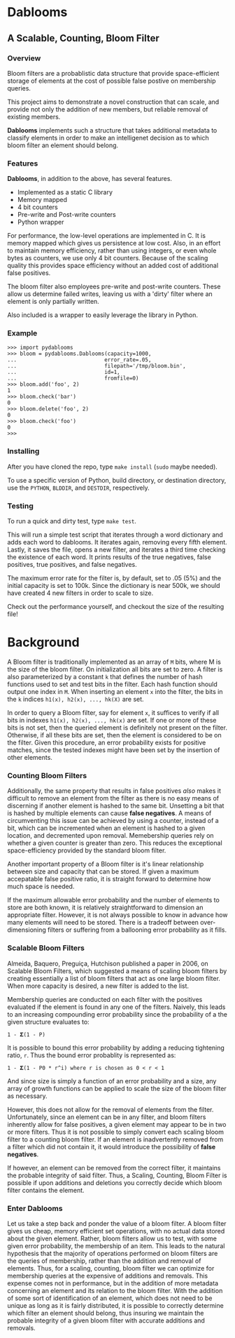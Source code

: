 Dablooms
========

A Scalable, Counting, Bloom Filter
----------------------------------

### Overview
Bloom filters are a probablistic data structure that provide space-efficient
storage of elements at the cost of possible false postive on membership
queries.

This project aims to demonstrate a novel construction that can scale,
and provide not only the addition of new members, but reliable removal of existing
members.

**Dablooms** implements such a structure that takes additional metadata to classify
elements in order to make an intelligenet decision as to which bloom filter an element
should belong.

### Features
**Dablooms**, in addition to the above, has several features. 
    
* Implemented as a static C library
* Memory mapped
* 4 bit counters
* Pre-write and Post-write counters
* Python wrapper

For performance, the low-level operations are implemented in C. It is
memory mapped which gives us persistence at low cost.  Also, in an effort to
maintain memory efficiency, rather than using integers, or even whole bytes as
counters, we use only 4 bit counters.  Because of the scaling quality this provides
space efficiency without an added cost of additional false positives.

The bloom filter also employees pre-write and post-write counters.  These allow us 
determine failed writes, leaving us with a 'dirty' filter where an element is 
only partially written.

Also included is a wrapper to easily leverage the library in Python.

### Example
    
    >>> import pydablooms
    >>> bloom = pydablooms.Dablooms(capacity=1000,
    ...                            error_rate=.05,
    ...                            filepath='/tmp/bloom.bin',
    ...                            id=1,
    ...                            fromfile=0)
    >>> bloom.add('foo', 2)
    1
    >>> bloom.check('bar')
    0
    >>> bloom.delete('foo', 2)
    0
    >>> bloom.check('foo')
    0
    >>>

### Installing
After you have cloned the repo, type `make install` (`sudo` maybe needed).

To use a specific version of Python, build directory, or destination 
directory, use the `PYTHON`, `BLDDIR`, and `DESTDIR`, respectively. 

### Testing
To run a quick and dirty test, type `make test`.

This will run a simple test script that iterates through a word
dictionary and adds each word to dablooms. It iterates again, removing every fifth
element. Lastly, it saves the file, opens a new filter, and iterates a third time 
checking the existence of each word. It prints results of the true negatives, 
false positives, true positives, and false negatives.

The maximum error rate for the filter is, by default, set to .05 (5%) and the
initial capacity is set to 100k.  Since the dictionary is near 500k, we should
have created 4 new filters in order to scale to size.

Check out the performance yourself, and checkout the size of the resulting file!

Background
==========
A Bloom filter is traditionally implemented as an array of `M` bits, where
M is the size of the bloom filter. On initialization all bits are set to zero.
A filter is also parameterized by a constant `k` that defines the number of hash
functions used to set and test bits in the filter.  Each hash function should
output one index in `M`.  When inserting an element `x` into the filter, the bits
in the `k` indices `h1(x), h2(x), ..., hk(X)` are set.

In order to query a Bloom filter, say for element `x`, it suffices to verify if
all bits in indexes `h1(x), h2(x), ..., hk(x)` are set. If one or more of these
bits is not set, then the queried element is definitely not present on the
filter. Otherwise, if all these bits are set, then the element is considered to
be on the filter. Given this procedure, an error probability exists for positive
matches, since the tested indexes might have been set by the insertion of other
elements.

### Counting Bloom Filters
Additionally, the same property that results in false positives *also* makes it 
difficult to remove an element from the filter as there is no
easy means of discerning if another element is hashed to the same bit.
Unsetting a bit that is hashed by multiple elements can cause **false
negatives**.  A means of circumventing this issue can be achieved by using
a counter, instead of a bit, which can be incremented when an element is hashed to a
given location, and decremented upon removal.  Memebership queries rely on whether a
given counter is greater than zero.  This reduces the exceptional
space-efficiency provided by the standard bloom filter.

Another important property of a Bloom filter is it's linear relationship between size 
and capacity that can be stored.  If given a maximum accepatable false positive
ratio, it is straight forward to determine how much space is needed.

If the maximum allowable error probability and the number of elements to store
are both known, it is relatively straightforward to dimension an appropriate
filter. However, it is not always possible to know in advance how many elements
will need to be stored. There is a tradeoff between over-dimensioning filters or
suffering from a ballooning error probability as it fills.

### Scalable Bloom Filters
Almeida, Baquero, Preguiça, Hutchison published a paper in 2006, on Scalable
Bloom Filters, which suggested a means of scaling bloom filters by creating
essentially a list of bloom filters that act as one large bloom filter.  When
more capacity is desired, a new filter is added to the list.

Membership queries are conducted on each filter with the positives
evaluated if the element is found in any one of the filters.  Naively, this
leads to an increasing compounding error probability since the probability
of a the given structure evaluates to:

    1 - 𝚺(1 - P)

It is possible to bound this error probability by adding a reducing tightening 
ratio, `r`. Thus the bound error probablity is represented as:

    1 - 𝚺(1 - P0 * r^i) where r is chosen as 0 < r < 1

And since size is simply a function of an error probability and a size, any
array of growth functions can be applied to scale the size of the bloom filter
as necessary.

However, this does not allow for the removal of elements from the filter.
Unfortunately, since an element can be in any filter, and bloom filters
inherently allow for false positives, a given element may appear to be in two or
more filters.  Thus it is not possible to simply convert each scaling bloom
filter to a counting bloom filter. If an element is inadvertently removed from 
a filter which did not contain it, it would introduce the possibility of
**false negatives**.

If however, an element can be removed from the correct filter, it maintains
the probable integrity of said filter.  Thus, a Scaling, Counting, Bloom Filter
is possible if upon additions and deletions you correctly decide which bloom 
filter contains the element.

### Enter Dablooms
Let us take a step back and ponder the value of a bloom filter.  A bloom filter
gives us cheap, memory efficient set operations, with no actual data stored 
about the given element. Rather, bloom filters allow us to test, with some
given error probability, the membership of an item.  This leads to the natural
hypothesis that the majority of operations performed on bloom filters are the
queries of membership, rather than the addition and removal of elements.  Thus,
for a scaling, counting, bloom filter we can optimize for membership queries at
the expensive of additions and removals.  This expense comes not in performance,
but in the addition of more metadata concerning an element and its relation to
the bloom filter.  With the addition of some sort of identification of an
element, which does not need to be unique as long as it is fairly distributed, it
is possible to correctly determine which filter an element should belong, thus
insuring we maintain the probable integrity of a given bloom filter with
accurate additions and removals.
